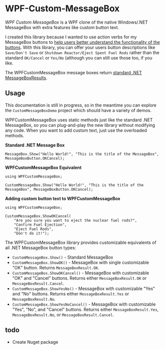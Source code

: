 WPF-Custom-MessageBox
=====================

*WPF Custom MessageBox* is a WPF clone of the native Windows/.NET MessageBox with extra features like custom button text.

I created this library because I wanted to use action verbs for my MessageBox buttons to [help users better understand the functionality of the buttons](http://ux.stackexchange.com/a/9960/12349). With this library, you can offer your users button descriptions like `Save/Don't Save` or `Shutdown Reactor/Eject Spent Fuel Rods` rather than the standard `OK/Cancel` or `Yes/No` (although you can still use those too, if you like.

The WPFCustomMessageBox message boxes return [standard .NET MessageBoxResults](http://msdn.microsoft.com/en-us/library/system.windows.messageboxresult%28v=vs.100%29.aspx).

## Usage ##

This documentation is still in progress, so in the meantime you can explore the `CustomMessageBoxDemo` project which should have a variety of demos.

WPFCustomMessageBox uses static methods just like the standard .NET MessageBox, so you can plug-and-play the new library without modifying any code. When you want to add custom text, just use the overloaded methods.

**Standard .NET Message Box**


```
MessageBox.Show("Hello World!", "This is the title of the MessageBox", MessageBoxButton.OKCancel);
```

**WPFCustomMessageBox Equivalent**


```
using WPFCustomMessageBox;

CustomMessageBox.Show("Hello World!", "This is the title of the MessageBox", MessageBoxButton.OKCancel);
```

**Adding custom button text to WPFCustomMessageBox**

```
using WPFCustomMessageBox;

CustomMessageBox.ShowOKCancel(
    "Are you sure you want to eject the nuclear fuel rods?",
    "Confirm Fuel Ejection",
    "Eject Fuel Rods",
    "Don't do it!");
```

The WPFCustomMessageBox library provides customizable equivalents of all .NET MessageBox button types:

* `CustomMessageBox.Show()` - Standard MessageBox
* `CustomMessageBox.ShowOK()` - MessageBox with single customizable "OK" button. Returns `MessageBoxResult.OK`.
* `CustomMessageBox.ShowOKCancel()` - MessageBox with customizable "OK" and "Cancel" buttons. Returns either `MessageBoxResult.OK` or `MessageBoxResult.Cancel`.
* `CustomMessageBox.ShowYesNo()` - MessageBox with customizable "Yes" and "No" buttons. Returns either `MessageBoxResult.Yes` or `MessageBoxResult.No`.
* `CustomMessageBox.ShowYesNoCancel()` - MessageBox with customizable "Yes", "No", and "Cancel" buttons. Returns either `MessageBoxResult.Yes`, `MessageBoxResult.No`, or `MessageBoxResult.Cancel`.

## todo ##

* Create Nuget package